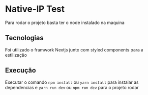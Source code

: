 # Native-IP Test

Para rodar o projeto basta ter o node instalado na maquina

## Tecnologias
Foi utilizado o framwork Nextjs junto com styled components para a estilização

## Execução
Executar o comando `npm install` ou `yarn install` para instalar as dependencias e `yarn run dev` ou `npm run dev` para o projeto rodar
